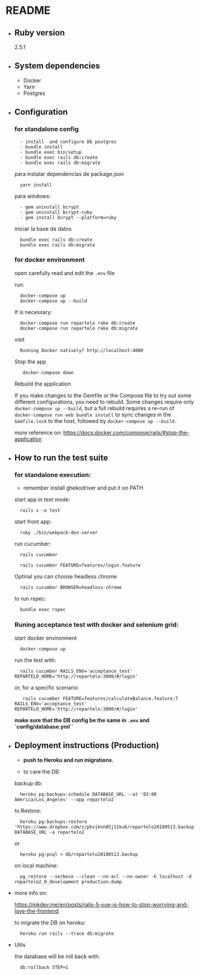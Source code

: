 # README

* ## Ruby version
    2.5.1
    
* ## System dependencies
    * Docker 
    * Yarn
    * Postgres

* ## Configuration
        
  ### for standalone config
        - install  and configure Db postgres
        - bundle install
        - bundle exec bin/setup
        - bundle exec rails db:create
        - bundle exec rails db:migrate
                
    para instalar dependencias de package.json
    
        yarn install
        
    para windows:
        
        - gem uninstall bcrypt
        - gem uninstall bcrypt-ruby
        - gem install bcrypt --platform=ruby

    iniciar la base de datos
        
        bundle exec rails db:create
        bundle exec rails db:migrate

  ### for docker environment
     
    open carefully read and edit the `.env` file
    
    run:
    
        docker-compose up
        docker-compose up --build
    
    If is necessary:    
        
        docker-compose run repartelo rake db:create
        docker-compose run repartelo rake db:migrate
        
    visit 
     
        Running Docker natively? http://localhost:4000
    
    Stop the app
    
         docker-compose down
         
    Rebuild the application
     
     If you make changes to the Gemfile or the Compose file to try out some different
      configurations, you need to rebuild. Some changes require only
       `docker-compose up --build`, but a full rebuild requires a re-run of
        `docker-compose run web bundle install` to sync changes in the `Gemfile.lock`
         to the host, followed by `docker-compose up --build.`
        
     more reference on: https://docs.docker.com/compose/rails/#stop-the-application
      

* ## How to run the test suite
    
    ### for standalone execution:
    
    - remember install ghekodriver and put it on PATH
    
    start app in test mode:
   
        rails s -e test
       
    start front app:
            
        ruby ./bin/webpack-dev-server
       
    run cucumber:
    
        rails cucumber 
     
        rails cucumber FEATURE=features/login.feature
     
    Optinal you can choose headless chrome
        
        rails cucumber BROWSER=headless-chrome
        
    to run rspec:
    
        bundle exec rspec
        
     ### Runing acceptance test with docker and selenium grid:
     
    start docker environment
     
        docker-compose up
    
    run the test with:
        
        rails cucumber RAILS_ENV='acceptance_test' REPARTELO_HOME='http://repartelo:3000/#/login'
        
    or, for a specific scenario:
    
         rails cucumber FEATURE=features/calculateBalance.feature:7 RAILS_ENV='acceptance_test' REPARTELO_HOME='http://repartelo:3000/#/login'   
                 
    **make sure that the DB config be the same in `.env` and `config/database.yml``**
 


* ## Deployment instructions (Production)

    - **push to Heroku and run migrations.**
    
    - to care the DB:
    
    backup db:
        
        heroku pg:backups:schedule DATABASE_URL --at '02:00 America/Los_Angeles' --app repartelo2
        
    to Restore:
    
        heroku pg:backups:restore 'https://www.dropbox.com/s/pbvjknn85j11ku6/repartelo20180513.backup' DATABASE_URL -a repartelo2
        
    or
        
        heroku pg:psql < db/repartelo20180513.backup
        
    on local machine:
        
        pg_restore --verbose --clean --no-acl --no-owner -h localhost -d repartelo2_0_development production.dump

* more info on:

    https://mkdev.me/en/posts/rails-5-vue-js-how-to-stop-worrying-and-love-the-frontend
    
    to migrate the DB on heroku:
    
        heroku run rails --trace db:migrate
        
* Utils

    the database will be roll back with:
    
        db:rollback STEP=1
        


